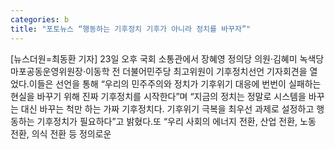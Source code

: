 ```yaml
---
categories: b
title: "포토뉴스 “행동하는 기후정치 기후가 아니라 정치를 바꾸자”"
---
```

[뉴스더원=최동환 기자] 23일 오후 국회 소통관에서 장혜영 정의당 의원·김혜미 녹색당 마포공동운영위원장·이동학 전 더불어민주당 최고위원이 기후정치선언 기자회견을 열었다.이들은 선언을 통해 “우리의 민주주의와 정치가 기후위기 대응에 번번이 실패하는 현실을 바꾸기 위해 진짜 기후정치를 시작한다”며 “지금의 정치는 정말로 시스템을 바꾸는 대신 바꾸는 척만 하는 가짜 기후정치다. 기후위기 극복을 최우선 과제로 설정하고 행동하는 기후정치가 필요하다”고 밝혔다.또 “우리 사회의 에너지 전환, 산업 전환, 노동 전환, 의식 전환 등 정의로운